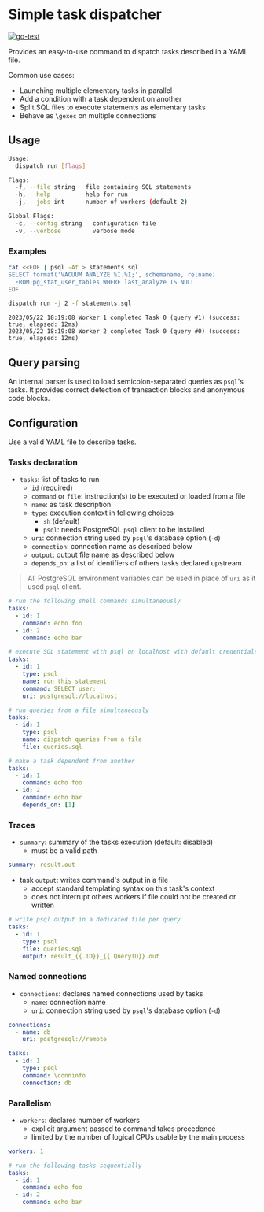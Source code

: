 # Simple task dispatcher

[![go-test](https://github.com/fljdin/dispatch/actions/workflows/go-test.yml/badge.svg)](https://github.com/fljdin/dispatch/actions/workflows/go-test.yml)

Provides an easy-to-use command to dispatch tasks described in a YAML file.

Common use cases:

* Launching multiple elementary tasks in parallel
* Add a condition with a task dependent on another
* Split SQL files to execute statements as elementary tasks
* Behave as `\gexec` on multiple connections

## Usage

```sh
Usage:
  dispatch run [flags]

Flags:
  -f, --file string   file containing SQL statements
  -h, --help          help for run
  -j, --jobs int      number of workers (default 2)

Global Flags:
  -c, --config string   configuration file
  -v, --verbose         verbose mode
```

### Examples

```sh
cat <<EOF | psql -At > statements.sql
SELECT format('VACUUM ANALYZE %I.%I;', schemaname, relname)
  FROM pg_stat_user_tables WHERE last_analyze IS NULL
EOF

dispatch run -j 2 -f statements.sql
```

```text
2023/05/22 18:19:08 Worker 1 completed Task 0 (query #1) (success: true, elapsed: 12ms)
2023/05/22 18:19:08 Worker 2 completed Task 0 (query #0) (success: true, elapsed: 12ms)
```

## Query parsing

An internal parser is used to load semicolon-separated queries as `psql`'s
tasks. It provides correct detection of transaction blocks and anonymous code
blocks.

## Configuration

Use a valid YAML file to describe tasks.

### Tasks declaration

* `tasks`: list of tasks to run
  - `id` (required)
  - `command` or `file`: instruction(s) to be executed or loaded from a file
  - `name`: as task description
  - `type`: execution context in following choices
    + `sh` (default)
    + `psql`: needs PostgreSQL `psql` client to be installed
  - `uri`: connection string used by `psql`'s database option (`-d`)
  - `connection`: connection name as described below
  - `output`: output file name as described below
  - `depends_on`: a list of identifiers of others tasks declared upstream

> All PostgreSQL environment variables can be used in place of `uri` as it used
> `psql` client.

```yaml
# run the following shell commands simultaneously
tasks:
  - id: 1
    command: echo foo
  - id: 2
    command: echo bar
```

```yaml
# execute SQL statement with psql on localhost with default credentials
tasks:
  - id: 1
    type: psql
    name: run this statement
    command: SELECT user;
    uri: postgresql://localhost
```

```yaml
# run queries from a file simultaneously
tasks:
  - id: 1
    type: psql
    name: dispatch queries from a file
    file: queries.sql
```

```yaml
# make a task dependent from another
tasks:
  - id: 1
    command: echo foo
  - id: 2
    command: echo bar
    depends_on: [1]
```

### Traces

* `summary`: summary of the tasks execution (default: disabled)
  - must be a valid path

```yaml
summary: result.out
```

* task `output`: writes command's output in a file
  - accept standard templating syntax on this task's context
  - does not interrupt others workers if file could not be created or written

```yaml
# write psql output in a dedicated file per query
tasks:
  - id: 1
    type: psql
    file: queries.sql
    output: result_{{.ID}}_{{.QueryID}}.out
```

### Named connections

* `connections`: declares named connections used by tasks
  * `name`: connection name
  * `uri`: connection string used by `psql`'s database option (`-d`)

```yaml
connections:
  - name: db
    uri: postgresql://remote

tasks:
  - id: 1
    type: psql
    command: \conninfo
    connection: db
```

### Parallelism

* `workers`: declares number of workers
  - explicit argument passed to command takes precedence
  - limited by the number of logical CPUs usable by the main process

```yaml
workers: 1

# run the following tasks sequentially
tasks:
  - id: 1
    command: echo foo
  - id: 2
    command: echo bar
```